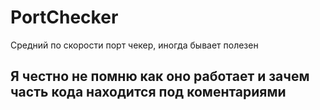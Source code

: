 # PortChecker
Средний по скорости порт чекер, иногда бывает полезен

## Я честно не помню как оно работает и зачем часть кода находится под коментариями
